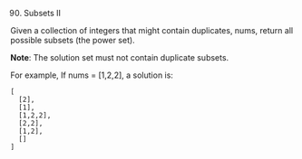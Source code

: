 90. Subsets II

Given a collection of integers that might contain duplicates, nums, return all possible subsets (the power set).

**Note**: The solution set must not contain duplicate subsets.

For example,
If nums = [1,2,2], a solution is:
```
[
  [2],
  [1],
  [1,2,2],
  [2,2],
  [1,2],
  []
]
```